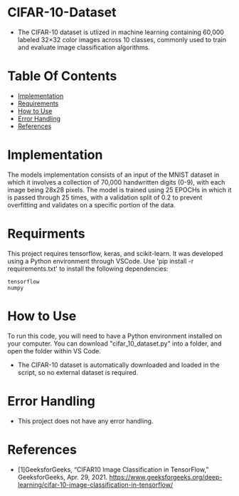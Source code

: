 # CIFAR-10-Dataset
- The CIFAR-10 dataset is utlized in machine learning containing 60,000 labeled 32×32 color images across 10 classes, commonly used to train and evaluate image classification algorithms.
# Table Of Contents
- [Implementation](#implementation)
- [Requirements](#requirments)
- [How to Use](#how-to-use)
- [Error Handling](#error-handling)
- [References](#references)
# Implementation
The models implementation consists of an input of the MNIST dataset in which it involves a collection of 70,000 handwritten digits (0-9), with each image being 28x28 pixels. The model is trained using 25 EPOCHs in which it is passed through 25 times, with a validation split of 0.2 to prevent overfitting and validates on a specific portion of the data. 
# Requirments 
This project requires tensorflow, keras, and scikit-learn. It was developed using a Python environment through VSCode.
Use 'pip install -r requirements.txt' to install the following dependencies:
```
tensorflow
numpy
```
# How to Use
To run this code, you will need to have a Python environment installed on your computer. You can download "cifar_10_dataset.py" into a folder, and open the folder within VS Code.
- The CIFAR-10 dataset is automatically downloaded and loaded in the script, so no external dataset is required.

# Error Handling 
- This project does not have any error handling.
# References 
- [1]GeeksforGeeks, “CIFAR10 Image Classification in TensorFlow,” GeeksforGeeks, Apr. 29, 2021. https://www.geeksforgeeks.org/deep-learning/cifar-10-image-classification-in-tensorflow/
‌
